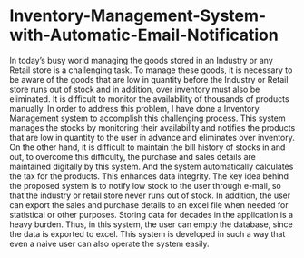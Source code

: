 # Inventory-Management-System-with-Automatic-Email-Notification

In today’s busy world managing the goods stored in an Industry or any Retail store is a challenging task. To manage these goods, it is necessary to be aware of the goods that are low in quantity before the Industry or Retail store runs out of stock and in addition, over inventory must also be eliminated. It is difficult to monitor the availability of thousands of products manually. 
In order to address this problem, I have done a Inventory Management system to accomplish this challenging process. 
This system manages the stocks by monitoring their availability and notifies the products that are low in quantity to the user in advance and eliminates over inventory. 
On the other hand, it is difficult to maintain the bill history of stocks in and out, to overcome this difficulty, the purchase and sales details are maintained digitally by this system. 
And the system automatically calculates the tax for the products. This enhances data integrity. The key idea behind the proposed system is to notify low stock to the user through e-mail, so that the industry or retail store never runs out of stock. 
In addition, the user can export the sales and purchase details to an excel file when needed for statistical or other purposes. Storing data for decades in the application is a heavy burden. 
Thus, in this system, the user can empty the database, since the data is exported to excel. This system is developed in such a way that even a naive user can also operate the system easily.
